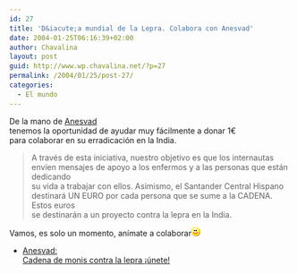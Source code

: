 ```yaml
---
id: 27
title: 'D&iacute;a mundial de la Lepra. Colabora con Anesvad'
date: 2004-01-25T06:16:39+02:00
author: Chavalina
layout: post
guid: http://www.wp.chavalina.net/?p=27
permalink: /2004/01/25/post-27/
categories:
  - El mundo
---
```

De la mano de <a href="http://www.anesvad.org/cadena/home.htm" target="_blank">Anesvad</a>  
tenemos la oportunidad de ayudar muy fácilmente a donar 1&euro;  
para colaborar en su erradicaci&oacute;n en la India.

> A través de esta iniciativa, nuestro objetivo es que los internautas  
> env&iacute;en mensajes de apoyo a los enfermos y a las personas que están dedicando  
> su vida a trabajar con ellos. Asimismo, el Santander Central Hispano  
> destinará UN EURO por cada persona que se sume a la CADENA. Estos euros  
> se destinarán a un proyecto contra la lepra en la India.

Vamos, es solo un momento, an&iacute;mate a colaborar![sonrisa](/imagenes/emoticonos/sonrisa.gif) 

  * <a href="http://www.anesvad.org/cadena/home.htm" target="_blank">Anesvad:<br /> Cadena de monis contra la lepra &iexcl;&uacute;nete!</a>